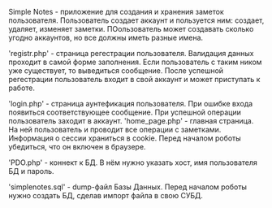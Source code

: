 Simple Notes - приложение для создания и хранения заметок пользователя. Пользователь создает аккаунт и пользуется ним: создает, удаляет, изменяет заметки. ПОользователь может создавать сколько угодно аккаунтов, но все должны иметь разные имена.

'registr.php' - страница регестрации пользователя. Валидация данных проходит в самой форме заполнения. Если пользователь с таким ником уже существует, то выведиться сообщение. После успешной регестрации пользователь входит в свой аккаунт и может приступать к работе.

'login.php' - страница аунтефикация пользователя. При ошибке входа появиться соответствующее сообщение. При успешной операции пользователь заходит в аккаунт.
'home_page.php' - главная страница. На ней пользователь и проводит все операции с заметками. Информация о сессии храниться в cookie. Перед началом роботы убедиться, что он включен в браузере.

'PDO.php' - коннект к БД. В нём нужно указать хост, имя пользователя БД и пароль. 

'simplenotes.sql' - dump-файл Базы Данных. Перед началом роботы нужно создать БД, сделав импорт файла в свою СУБД.
